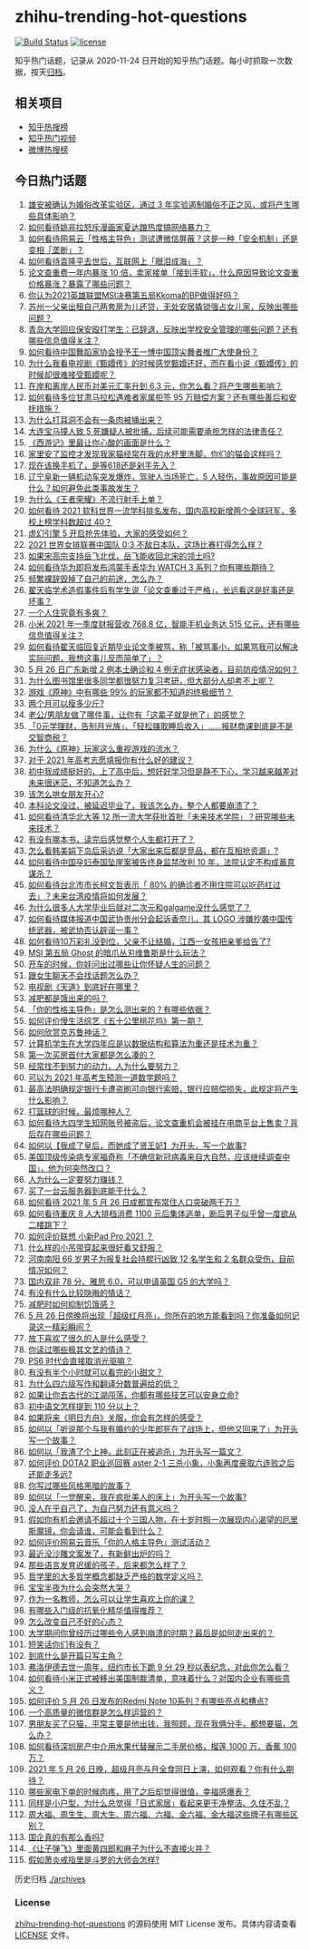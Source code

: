 # zhihu-trending-hot-questions

[![Build Status](https://github.com/justjavac/zhihu-trending-hot-questions/workflows/ci/badge.svg?branch=master)](https://github.com/justjavac/zhihu-trending-hot-questions/actions)
[![license](https://img.shields.io/github/license/justjavac/zhihu-trending-hot-questions)](https://github.com/justjavac/zhihu-trending-hot-questions/blob/master/LICENSE)

知乎热门话题，记录从 2020-11-24 日开始的知乎热门话题。每小时抓取一次数据，按天[归档](./archives)。

## 相关项目

- [知乎热搜榜](https://github.com/justjavac/zhihu-trending-top-search)
- [知乎热门视频](https://github.com/justjavac/zhihu-trending-hot-video)
- [微博热搜榜](https://github.com/justjavac/weibo-trending-hot-search)

## 今日热门话题

<!-- BEGIN -->
<!-- 最后更新时间 Thu May 27 2021 12:13:54 GMT+0800 (China Standard Time) -->

1. [雄安被确认为婚俗改革实验区，通过 3
   年实验遏制婚俗不正之风，或将产生哪些具体影响？](https://www.zhihu.com/question/461486744)
2. [如何看待姚非拉怒斥漫画家夏达蹭热度搞网络暴力？](https://www.zhihu.com/question/461513866)
3. [如何看待网易云「性格主导色」测试遭微信屏蔽？这是一种「安全机制」还是变相「垄断」？](https://www.zhihu.com/question/461505950)
4. [如何看待袁隆平去世后，互联网上「眼泪成海」？](https://www.zhihu.com/question/461143953)
5. [论文查重费一年内暴涨 10
   倍，卖家接单「接到手软」，什么原因导致论文查重价格暴涨？暴露了哪些问题？](https://www.zhihu.com/question/461522508)
6. [你认为2021英雄联盟MSI决赛第五局Kkoma的BP做得好吗？](https://www.zhihu.com/question/461304568)
7. [苏州一父亲出租自己两套房为儿还贷，无处安居撬锁强占女儿家，反映出哪些问题？](https://www.zhihu.com/question/461453686)
8. [青岛大学回应保安殴打学生：已辞退，反映出学校安全管理的哪些问题？还有哪些信息值得关注？](https://www.zhihu.com/question/461456155)
9. [如何看待中国舞蹈家协会授予王一博中国顶尖舞者推广大使身份？](https://www.zhihu.com/question/461616982)
10. [为什么我看电视剧《甄嬛传》的时候感觉甄嬛还好，而在看小说《甄嬛传》的时候却很难接受甄嬛呢？](https://www.zhihu.com/question/380788784)
11. [在岸和离岸人民币对美元汇率升到 6.3
    元，你怎么看？将产生哪些影响？](https://www.zhihu.com/question/461501137)
12. [如何看待多位甘肃马拉松遇难者家属拒签 95
    万赔偿方案？还有哪些善后和安抚措施？](https://www.zhihu.com/question/461465423)
13. [为什么打耳洞不会有一条肉被捅出来？](https://www.zhihu.com/question/304771389)
14. [大连宝马撞人致 5
    死嫌疑人被批捕，后续可能需要承担怎样的法律责任？](https://www.zhihu.com/question/461624041)
15. [《西游记》里最让你心酸的画面是什么？](https://www.zhihu.com/question/459544693)
16. [家里安了监控才发现我家猫经常在我的水杯里洗脚，你们的猫会这样吗？](https://www.zhihu.com/question/459983017)
17. [现在该换手机了，是等618还是剁手先入？](https://www.zhihu.com/question/458977705)
18. [辽宁阜新一辆机动车突发爆炸，驾驶人当场死亡，5
    人轻伤，事故原因可能是什么？如何避免此类事故发生？](https://www.zhihu.com/question/461279720)
19. [为什么《王者荣耀》不流行射手上单？](https://www.zhihu.com/question/460375616)
20. [如何看待 2021 软科世界一流学科排名发布，国内高校新增两个全球冠军，多校上榜学科数超过
    40？](https://www.zhihu.com/question/461491304)
21. [虚幻引擎 5 开启抢先体验，大家的感受如何？](https://www.zhihu.com/question/461260818)
22. [2021 世界女排联赛中国队 0:3
    不敌日本队，这场比赛打得怎么样？](https://www.zhihu.com/question/461567305)
23. [如果宋高宗支持岳飞北伐，岳飞能收回北宋的领土吗?](https://www.zhihu.com/question/444059876)
24. [如何看待华为即将发布鸿蒙手表华为 WATCH 3
    系列？你有哪些期待？](https://www.zhihu.com/question/461617150)
25. [频繁裸辞毁掉了自己的前途，怎么办？](https://www.zhihu.com/question/459501127)
26. [翟天临学术造假事件后有学生说「论文查重过于严格」，长远看这是好事还是坏事？](https://www.zhihu.com/question/461305806)
27. [一个人住究竟有多爽？](https://www.zhihu.com/question/459287794)
28. [小米 2021 年一季度财报营收 768.8 亿，智能手机业务达 515
    亿元，还有哪些信息值得关注？](https://www.zhihu.com/question/461537715)
29. [如何看待翟天临回复近期毕业论文季被骂，称「被骂事小，如果骂我可以解决实际问题，我想这事儿反而简单了」？](https://www.zhihu.com/question/461528535)
30. [5 月 26 日广东新增 2 例本土确诊和 4
    例无症状感染者，目前防疫情况如何？](https://www.zhihu.com/question/461624554)
31. [为什么图书馆里很多同学都很努力复习考研，但大部分人却考不上呢？](https://www.zhihu.com/question/430364218)
32. [游戏《原神》中有哪些 99% 的玩家都不知道的终极细节？](https://www.zhihu.com/question/455434766)
33. [两个月可以瘦多少斤?](https://www.zhihu.com/question/430561258)
34. [老公/男朋友做了哪件事，让你有「这辈子就是他了」的感觉？](https://www.zhihu.com/question/421025094)
35. [「0元学理财，告别月光族」、「轻松赚取睡后收入」……报财商课到底是不是交智商税？](https://www.zhihu.com/question/461165357)
36. [为什么《原神》玩家这么重视游戏的流水？](https://www.zhihu.com/question/460655313)
37. [对于 2021 年高考志愿填报你有什么好的建议？](https://www.zhihu.com/question/456117303)
38. [初中我成绩挺好的，上了高中后，想好好学习但是静不下心，学习越来越差对未来很迷茫，不知道怎么办？](https://www.zhihu.com/question/460172590)
39. [该怎么哄女朋友开心?](https://www.zhihu.com/question/36890374)
40. [本科论文没过，被延迟毕业了，我该怎么办，整个人都要崩溃了？](https://www.zhihu.com/question/323526847)
41. [如何看待清华北大等 12
    所一流大学获批首批「未来技术学院」？研究哪些未来技术？](https://www.zhihu.com/question/461372175)
42. [有没有哪本书，读完后感觉整个人生都打开了？](https://www.zhihu.com/question/419528920)
43. [怎么看韩美娟下岛后采访说「大家出来后都是竞品，都在互相抢资源」?](https://www.zhihu.com/question/461480245)
44. [如何看待中国孕妇泰国坠崖案被告终身监禁改判 10
    年，法院认定不构成蓄意谋杀？](https://www.zhihu.com/question/461449495)
45. [如何看待台北市市长柯文哲表示「 80%
    的确诊者不用住院可以吃药扛过去」？未来台湾疫情将如何发展？](https://www.zhihu.com/question/461364931)
46. [为什么很多人大学毕业后就对二次元和galgame没什么感觉了？](https://www.zhihu.com/question/460275154)
47. [如何看待媒体报道中国武协贵州分会起诉香奈儿，其 LOGO
    涉嫌抄袭中国传统武器，被武协否认辟谣一事？](https://www.zhihu.com/question/461362478)
48. [如何看待10万彩礼没到位，父亲不让结婚，江西一女孩把亲爹给告了?](https://www.zhihu.com/question/460760238)
49. [MSI 第五局 Ghost 的暗爪丛刃维鲁斯是什么玩法？](https://www.zhihu.com/question/461077434)
50. [开车的时候，你娃问出过哪些让你怀疑人生的问题？](https://www.zhihu.com/question/461363180)
51. [跟女生聊天不会找话题怎么办？](https://www.zhihu.com/question/265983309)
52. [电视剧《天道》到底好在哪里？](https://www.zhihu.com/question/457421772)
53. [减肥都是饿出来的吗？](https://www.zhihu.com/question/446278658)
54. [「你的性格主导色」是怎么测出来的？有哪些依据？](https://www.zhihu.com/question/461472606)
55. [如何评价慢生活综艺《五十公里桃花坞》第一期？](https://www.zhihu.com/question/460852490)
56. [如何欣赏克苏鲁神话？](https://www.zhihu.com/question/27948191)
57. [计算机学生在大学四年应是以数据结构和算法为重还是技术为重？](https://www.zhihu.com/question/395908518)
58. [第一次买房首付大家都是怎么凑的？](https://www.zhihu.com/question/322284293)
59. [经常找不到努力的动力，人为什么要努力？](https://www.zhihu.com/question/456632067)
60. [可以为 2021 年高考生预测一道数学题吗？](https://www.zhihu.com/question/458065536)
61. [最高法明确规定银行卡遭盗刷可向银行索赔，银行应赔偿损失，此规定将产生什么影响？](https://www.zhihu.com/question/461287894)
62. [打篮球的时候，最烦哪种人？](https://www.zhihu.com/question/435513081)
63. [如何看待大四学生知网账号被盗后，论文查重机会被挂在电商平台上售卖？背后存在哪些问题？](https://www.zhihu.com/question/461448977)
64. [如何以【我成了皇后，而她成了贤王妃】为开头，写一个故事?](https://www.zhihu.com/question/449094157)
65. [美国顶级传染病专家福奇称「不确信新冠病毒来自大自然，应该继续调查中国」，他为何突然改口？](https://www.zhihu.com/question/461117023)
66. [人为什么一定要努力赚钱？](https://www.zhihu.com/question/301579279)
67. [买了一台云服务器到底能干什么？](https://www.zhihu.com/question/27205559)
68. [如何看待 2021 年 5 月 26
    日成都宣布常住人口突破两千万？](https://www.zhihu.com/question/461466462)
69. [如何看待重庆 8 人大排档消费 1100
    元后集体逃单，断后男子似乎曾一度欲从二楼跳下？](https://www.zhihu.com/question/461295626)
70. [如何评价联想 小新Pad Pro 2021 ？](https://www.zhihu.com/question/457950568)
71. [什么样的小吊带穿起来很好看又舒服？](https://www.zhihu.com/question/446715939)
72. [河南南阳 66 岁男子为报复社会持棍行凶致 12 名学生和 2
    名群众受伤，目前情况如何？](https://www.zhihu.com/question/461425589)
73. [国内双非 78 分、雅思 6.0，可以申请英国 G5 的大学吗？](https://www.zhihu.com/question/457159794)
74. [有没有什么比较隐晦的情话？](https://www.zhihu.com/question/423230600)
75. [减肥时如何抑制饥饿感？](https://www.zhihu.com/question/365657997)
76. [5 月 26
    日傍晚将出现「超级红月亮」，你所在的地方能看到吗？你准备如何记录这一精彩瞬间？](https://www.zhihu.com/question/461436954)
77. [放下喜欢了很久的人是什么感受？](https://www.zhihu.com/question/451957104)
78. [你读过哪些极其文艺的情诗？](https://www.zhihu.com/question/370321379)
79. [PS6 时代会直接取消光驱嘛？](https://www.zhihu.com/question/461347055)
80. [有没有半个小时就可以看完的小甜文？](https://www.zhihu.com/question/447942198)
81. [为什么四六级写作和翻译分数普遍给的低？](https://www.zhihu.com/question/40770196)
82. [如果让你去古代的江湖闯荡，你都有哪些技艺可以安身立命?](https://www.zhihu.com/question/461487669)
83. [初中语文怎样提到 110 分以上？](https://www.zhihu.com/question/311901970)
84. [如果将来《明日方舟》关服，你会有怎样的感受？](https://www.zhihu.com/question/460506303)
85. [如何以「听说那个与我有婚约的少年郎死在了战场上，但他又回来了」为开头写一个故事？](https://www.zhihu.com/question/459096689)
86. [如何以「我渣了个上神，此刻正在被追杀」为开头写一篇文？](https://www.zhihu.com/question/454304575)
87. [如何评价 DOTA2 职业巡回赛 aster 2-1
    三杀小象，小象再度豪取六连败之后还能走多远?](https://www.zhihu.com/question/460686728)
88. [你写过哪些风格黑暗的故事？](https://www.zhihu.com/question/38878101)
89. [如何以「一觉醒来，我在疯批美人的床上」为开头写一个故事?](https://www.zhihu.com/question/461370999)
90. [没人在乎自己了，为自己努力还有意义吗？](https://www.zhihu.com/question/459803278)
91. [假如你有机会邀请不超过十个三国人物，在十岁时照一次展现内心渴望的厄里斯魔镜，你会请谁，可能会看到什么？](https://www.zhihu.com/question/461291276)
92. [如何评价网易云音乐「你的人格主导色」测试活动？](https://www.zhihu.com/question/461473926)
93. [最近没沙雕文案发了，有新鲜出炉的吗？](https://www.zhihu.com/question/455777381)
94. [那些语言发育迟缓的孩子，后来都怎么样了？](https://www.zhihu.com/question/304955705)
95. [哲学里的大多哲学概念都缺乏严格的数学定义吗？](https://www.zhihu.com/question/455229246)
96. [宝宝半夜为什么会突然大哭？](https://www.zhihu.com/question/457113218)
97. [作为一名教师，怎么可以让学生喜欢上你的课？](https://www.zhihu.com/question/358526058)
98. [有哪些入门级的抗氧化精华值得推荐？](https://www.zhihu.com/question/28625340)
99. [怎么改变自己不好的心态？](https://www.zhihu.com/question/456286875)
100. [大学期间你曾经历过哪些令人感到崩溃的时期？最后是如何走出来的？](https://www.zhihu.com/question/461290099)
101. [短笑话你们有没有？](https://www.zhihu.com/question/461025294)
102. [到底什么是开篇只写主角？](https://www.zhihu.com/question/461527777)
103. [弗洛伊德去世一周年，纽约市长下跪 9 分 29
     秒以表纪念，对此你怎么看？](https://www.zhihu.com/question/461467217)
104. [如何看待小米正式被移出美国制裁清单，意味着什么？对国内企业有哪些意义？](https://www.zhihu.com/question/461450557)
105. [如何评价 5 月 26 日发布的Redmi Note
     10系列？有哪些亮点和槽点?](https://www.zhihu.com/question/460620278)
106. [一个高质量的微信群是怎么样运营的？](https://www.zhihu.com/question/34875569)
107. [男朋友买了只猫，平常主要是他出钱，我照顾，现在我俩分手，都想要猫，怎么办？](https://www.zhihu.com/question/458381801)
108. [如何看待深圳房产中介用水果代替展示二手房价格，榴莲 1000 万，香蕉 100
     万？](https://www.zhihu.com/question/461327995)
109. [2021 年 5 月 26
     日晚，超级月亮与月全食同日上演，如何观看？你有什么期待？](https://www.zhihu.com/question/461221868)
110. [哪些家电下单的时候肉疼，用了之后却觉得很值，幸福感爆表？](https://www.zhihu.com/question/461218824)
111. [同样是小户型，为什么总觉得「日式家居」看起来更干净整洁、久住不乱？](https://www.zhihu.com/question/456011068)
112. [周大福、周生生、周大生、周六福、六福、金六福、金大福这些牌子有哪些区别？](https://www.zhihu.com/question/32209352)
113. [国企真的有那么香吗?](https://www.zhihu.com/question/459743114)
114. [《让子弹飞》里面黄四郎和麻子为什么不直接火并？](https://www.zhihu.com/question/453864740)
115. [假如萧炎戒指里是斗罗的大师会怎样?](https://www.zhihu.com/question/460984638)

<!-- END -->

历史归档 [./archives](./archives)

### License

[zhihu-trending-hot-questions](https://github.com/justjavac/zhihu-trending-hot-questions)
的源码使用 MIT License 发布。具体内容请查看 [LICENSE](./LICENSE) 文件。
